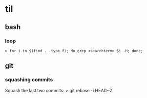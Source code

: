 # til

## bash

### loop
    > for i in $(find . -type f); do grep <searchterm> $i -H; done;

## git

### squashing commits
Squash the last two commits:
    > git rebase -i HEAD~2
